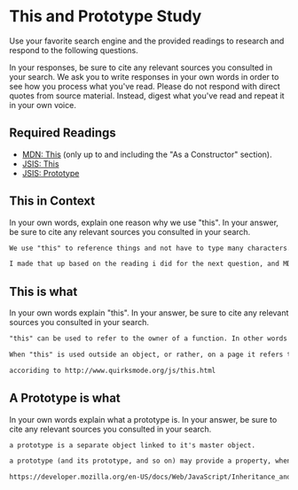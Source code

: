 # This and Prototype Study

Use your favorite search engine and the provided readings to research and
respond to the following questions.

In your responses, be sure to cite any relevant sources you consulted in your
search. We ask you to write responses in your own words in order to see how you
process what you've read. Please do not respond with direct quotes from source
material. Instead, digest what you've read and repeat it in your own voice.

## Required Readings

-   [MDN: This](https://developer.mozilla.org/en-US/docs/Web/JavaScript/Reference/Operators/this)
(only up to and including the "As a Constructor" section).
-   [JSIS: This](http://javascriptissexy.com/understand-javascripts-this-with-clarity-and-master-it/)
-   [JSIS: Prototype](http://javascriptissexy.com/javascript-prototype-in-plain-detailed-language/)

## This in Context

In your own words, explain one reason why we use "this". In your answer, be
sure to cite any relevant sources you consulted in your search.

```md
We use "this" to reference things and not have to type many characters. It may be easier for the developer to understand what is being refered to in code.

I made that up based on the reading i did for the next question, and MDN.
```

## This is what

In your own words explain "this".  In your answer, be
sure to cite any relevant sources you consulted in your search.

```md
"this" can be used to refer to the owner of a function. In other words the object that the function "is a method of". which i think means the object that the function is a part of.

When "this" is used outside an object, or rather, on a page it refers to the page, or object that will use the file.

accoriding to http://www.quirksmode.org/js/this.html
```

## A Prototype is what

In your own words explain what a prototype is.  In your answer, be
sure to cite any relevant sources you consulted in your search.

```md
a prototype is a separate object linked to it's master object.

a prototype (and its prototype, and so on) may provide a property, when the property of an object is sought after. the property to be used will be the first property found with a matching name. Starting with looking at the properties of the object, then the properties of the objects prototype, then the prototype of the prototype. and so on and so on.

https://developer.mozilla.org/en-US/docs/Web/JavaScript/Inheritance_and_the_prototype_chain
```
